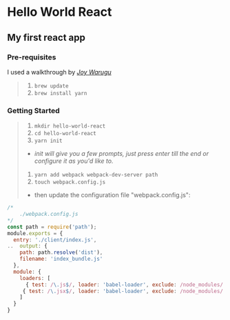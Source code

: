 # Hello World React

## My first react app

### Pre-requisites 

I used a walkthrough by [_Joy Warugu_](https://scotch.io/tutorials/setup-a-react-environment-using-webpack-and-babel)

>1. `brew update`
>1. `brew install yarn`

### Getting Started 

>1. `mkdir hello-world-react`
>1. `cd hello-world-react`
>1. `yarn init`
>  * _init will give you a few prompts, just press enter till the end or configure it as you'd like to._
>1. `yarn add webpack webpack-dev-server path`
>1. `touch webpack.config.js`  
>  * then update the configuration file "webpack.config.js":
```javascript
/*  
    ./webpack.config.js  
*/  
const path = require('path');  
module.exports = {  
  entry: './client/index.js',  
..  output: {  
    path: path.resolve('dist'),  
    filename: 'index_bundle.js'  
  },  
  module: {  
    loaders: [  
      { test: /\.js$/, loader: 'babel-loader', exclude: /node_modules/ },  
     { test: /\.jsx$/, loader: 'babel-loader', exclude: /node_modules/ }  
    ]  
  }  
}  
```
